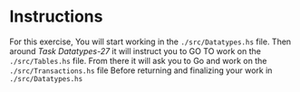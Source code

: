 # Instructions

For this exercise,
You will start working in the `./src/Datatypes.hs` file.
Then around *Task Datatypes-27* it will instruct you to
GO TO  work on the `./src/Tables.hs` file.
From there it will ask you to Go and work on the `./src/Transactions.hs` file
Before returning and finalizing your work in `./src/Datatypes.hs`
